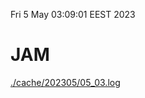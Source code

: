 Fri  5 May 03:09:01 EEST 2023
# JAM
<a href='./cache/202305/05_03.log'>./cache/202305/05_03.log</a>
